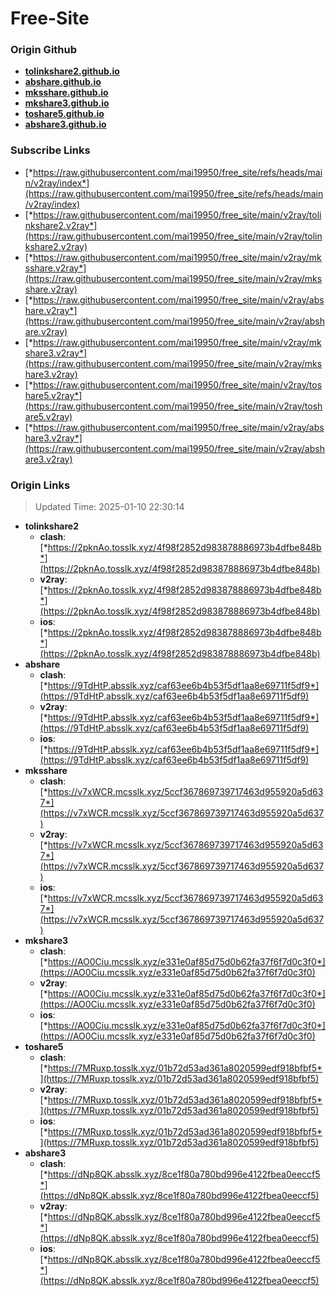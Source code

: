 # Free-Site

### Origin Github

- [**tolinkshare2.github.io**](https://github.com/tolinkshare2/tolinkshare2.github.io)
- [**abshare.github.io**](https://github.com/abshare/abshare.github.io)
- [**mksshare.github.io**](https://github.com/mksshare/mksshare.github.io)
- [**mkshare3.github.io**](https://github.com/mkshare3/mkshare3.github.io)
- [**toshare5.github.io**](https://github.com/toshare5/toshare5.github.io)
- [**abshare3.github.io**](https://github.com/abshare3/abshare3.github.io)

### Subscribe Links

- [*https://raw.githubusercontent.com/mai19950/free_site/refs/heads/main/v2ray/index*](https://raw.githubusercontent.com/mai19950/free_site/refs/heads/main/v2ray/index)
- [*https://raw.githubusercontent.com/mai19950/free_site/main/v2ray/tolinkshare2.v2ray*](https://raw.githubusercontent.com/mai19950/free_site/main/v2ray/tolinkshare2.v2ray)
- [*https://raw.githubusercontent.com/mai19950/free_site/main/v2ray/mksshare.v2ray*](https://raw.githubusercontent.com/mai19950/free_site/main/v2ray/mksshare.v2ray)
- [*https://raw.githubusercontent.com/mai19950/free_site/main/v2ray/abshare.v2ray*](https://raw.githubusercontent.com/mai19950/free_site/main/v2ray/abshare.v2ray)
- [*https://raw.githubusercontent.com/mai19950/free_site/main/v2ray/mkshare3.v2ray*](https://raw.githubusercontent.com/mai19950/free_site/main/v2ray/mkshare3.v2ray)
- [*https://raw.githubusercontent.com/mai19950/free_site/main/v2ray/toshare5.v2ray*](https://raw.githubusercontent.com/mai19950/free_site/main/v2ray/toshare5.v2ray)
- [*https://raw.githubusercontent.com/mai19950/free_site/main/v2ray/abshare3.v2ray*](https://raw.githubusercontent.com/mai19950/free_site/main/v2ray/abshare3.v2ray)

### Origin Links

> Updated Time: 2025-01-10 22:30:14

- **tolinkshare2**
  - **clash**: [*https://2pknAo.tosslk.xyz/4f98f2852d983878886973b4dfbe848b*](https://2pknAo.tosslk.xyz/4f98f2852d983878886973b4dfbe848b)
  - **v2ray**: [*https://2pknAo.tosslk.xyz/4f98f2852d983878886973b4dfbe848b*](https://2pknAo.tosslk.xyz/4f98f2852d983878886973b4dfbe848b)
  - **ios**: [*https://2pknAo.tosslk.xyz/4f98f2852d983878886973b4dfbe848b*](https://2pknAo.tosslk.xyz/4f98f2852d983878886973b4dfbe848b)
- **abshare**
  - **clash**: [*https://9TdHtP.absslk.xyz/caf63ee6b4b53f5df1aa8e69711f5df9*](https://9TdHtP.absslk.xyz/caf63ee6b4b53f5df1aa8e69711f5df9)
  - **v2ray**: [*https://9TdHtP.absslk.xyz/caf63ee6b4b53f5df1aa8e69711f5df9*](https://9TdHtP.absslk.xyz/caf63ee6b4b53f5df1aa8e69711f5df9)
  - **ios**: [*https://9TdHtP.absslk.xyz/caf63ee6b4b53f5df1aa8e69711f5df9*](https://9TdHtP.absslk.xyz/caf63ee6b4b53f5df1aa8e69711f5df9)
- **mksshare**
  - **clash**: [*https://v7xWCR.mcsslk.xyz/5ccf367869739717463d955920a5d637*](https://v7xWCR.mcsslk.xyz/5ccf367869739717463d955920a5d637)
  - **v2ray**: [*https://v7xWCR.mcsslk.xyz/5ccf367869739717463d955920a5d637*](https://v7xWCR.mcsslk.xyz/5ccf367869739717463d955920a5d637)
  - **ios**: [*https://v7xWCR.mcsslk.xyz/5ccf367869739717463d955920a5d637*](https://v7xWCR.mcsslk.xyz/5ccf367869739717463d955920a5d637)
- **mkshare3**
  - **clash**: [*https://AO0Ciu.mcsslk.xyz/e331e0af85d75d0b62fa37f6f7d0c3f0*](https://AO0Ciu.mcsslk.xyz/e331e0af85d75d0b62fa37f6f7d0c3f0)
  - **v2ray**: [*https://AO0Ciu.mcsslk.xyz/e331e0af85d75d0b62fa37f6f7d0c3f0*](https://AO0Ciu.mcsslk.xyz/e331e0af85d75d0b62fa37f6f7d0c3f0)
  - **ios**: [*https://AO0Ciu.mcsslk.xyz/e331e0af85d75d0b62fa37f6f7d0c3f0*](https://AO0Ciu.mcsslk.xyz/e331e0af85d75d0b62fa37f6f7d0c3f0)
- **toshare5**
  - **clash**: [*https://7MRuxp.tosslk.xyz/01b72d53ad361a8020599edf918bfbf5*](https://7MRuxp.tosslk.xyz/01b72d53ad361a8020599edf918bfbf5)
  - **v2ray**: [*https://7MRuxp.tosslk.xyz/01b72d53ad361a8020599edf918bfbf5*](https://7MRuxp.tosslk.xyz/01b72d53ad361a8020599edf918bfbf5)
  - **ios**: [*https://7MRuxp.tosslk.xyz/01b72d53ad361a8020599edf918bfbf5*](https://7MRuxp.tosslk.xyz/01b72d53ad361a8020599edf918bfbf5)
- **abshare3**
  - **clash**: [*https://dNp8QK.absslk.xyz/8ce1f80a780bd996e4122fbea0eeccf5*](https://dNp8QK.absslk.xyz/8ce1f80a780bd996e4122fbea0eeccf5)
  - **v2ray**: [*https://dNp8QK.absslk.xyz/8ce1f80a780bd996e4122fbea0eeccf5*](https://dNp8QK.absslk.xyz/8ce1f80a780bd996e4122fbea0eeccf5)
  - **ios**: [*https://dNp8QK.absslk.xyz/8ce1f80a780bd996e4122fbea0eeccf5*](https://dNp8QK.absslk.xyz/8ce1f80a780bd996e4122fbea0eeccf5)
